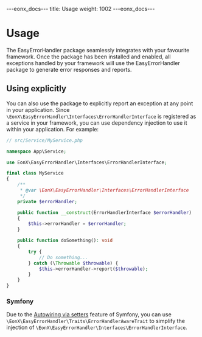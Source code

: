 ---eonx_docs---
title: Usage
weight: 1002
---eonx_docs---

# Usage

The EasyErrorHandler package seamlessly integrates with your favourite framework. Once the package has been installed
and enabled, all exceptions handled by your framework will use the EasyErrorHandler package to generate error responses
and reports.

## Using explicitly

You can also use the package to explicitly report an exception at any point in your application. Since
`\EonX\EasyErrorHandler\Interfaces\ErrorHandlerInterface` is registered as a service in your framework, you can use
dependency injection to use it within your application. For example:

```php
// src/Service/MyService.php

namespace App\Service;

use EonX\EasyErrorHandler\Interfaces\ErrorHandlerInterface;

final class MyService
{
    /**
     * @var \EonX\EasyErrorHandler\Interfaces\ErrorHandlerInterface
     */
    private $errorHandler;

    public function __construct(ErrorHandlerInterface $errorHandler)
    {
        $this->errorHandler = $errorHandler;
    }

    public function doSomething(): void
    {
        try {
            // Do something...
        } catch (\Throwable $throwable) {
            $this->errorHandler->report($throwable);
        }
    }
}
```

### Symfony

Due to the [Autowiring via setters][1] feature of Symfony, you can use
`\EonX\EasyErrorHandler\Traits\ErrorHandlerAwareTrait` to simplify the injection of
`\EonX\EasyErrorHandler\Interfaces\ErrorHandlerInterface`.

[1]: https://symfony.com/doc/current/service_container/autowiring.html#autowiring-calls
